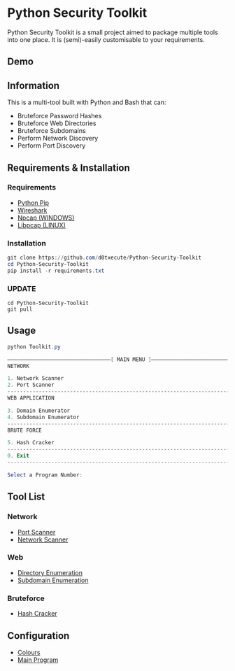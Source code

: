 # Python Security Toolkit

Python Security Toolkit is a small project aimed to package multiple tools into one place. It is (semi)-easily customisable to your requirements.

## Demo

## Information

This is a multi-tool built with Python and Bash that can:
- Bruteforce Password Hashes 
- Bruteforce Web Directories
- Bruteforce Subdomains
- Perform Network Discovery 
- Perform Port Discovery

## Requirements & Installation 

### Requirements
- [Python Pip](https://pip.pypa.io/en/stable/installation/)
- [Wireshark](https://www.wireshark.org/download.html)
- [Npcap (WINDOWS)](https://npcap.com)
- [Libpcap (LINUX)](https://www.tcpdump.org/)

### Installation
```powershell
git clone https://github.com/d0txecute/Python-Security-Toolkit
cd Python-Security-Toolkit
pip install -r requirements.txt
```
### UPDATE
```
cd Python-Security-Toolkit
git pull
```
## Usage

```powershell
python Toolkit.py

—————————————————————————————————[ MAIN MENU ]—————————————————————————————————
NETWORK

1. Network Scanner
2. Port Scanner
--------------------------------------------------------------------------------
WEB APPLICATION

3. Domain Enumerator
4. Subdomain Enumerator
--------------------------------------------------------------------------------
BRUTE FORCE

5. Hash Cracker
--------------------------------------------------------------------------------
0. Exit
--------------------------------------------------------------------------------

Select a Program Number:
```

## Tool List
### Network
- [Port Scanner](Networks/portscan.py)
- [Network Scanner](Networks/netscan.py)

### Web
- [Directory Enumeration](Webapp/directory_enum.py)
- [Subdomain Enumeration](Webapp/subdomain_enum.py)

### Bruteforce
- [Hash Cracker](Bruteforce/hashcracker.py) 

## Configuration
- [Colours](Config/colours.py)
- [Main Program](Toolkit.py)
